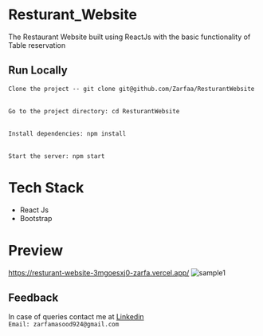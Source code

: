 # Resturant_Website
The Restaurant Website built using ReactJs with the basic functionality of Table reservation

## Run Locally

`Clone the project -- git clone git@github.com/Zarfaa/ResturantWebsite`<br><br>

`Go to the project directory: cd ResturantWebsite`<br><br>

`Install dependencies: npm install`<br><br>

`Start the server: npm start`<br><be>

# Tech Stack
- React Js
- Bootstrap


# Preview
https://resturant-website-3mgoesxj0-zarfa.vercel.app/
![sample1](https://github.com/Zarfaa/ResturantWebsite/assets/95335722/8f973dee-71a0-4264-8dc7-0031401312f6)


 ## Feedback
 In case of queries contact me at 
 [Linkedin](https://www.linkedin.com/in/zarfa-masood/)<br>
  `Email: zarfamasood924@gmail.com`
 

